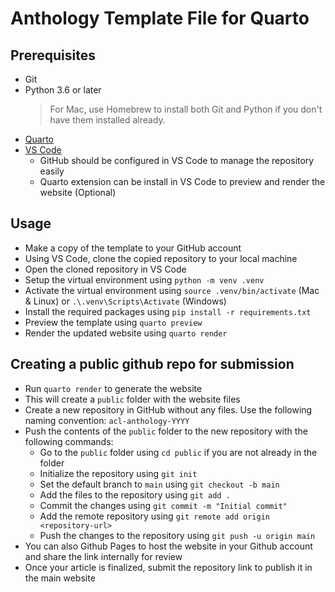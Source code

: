 # Anthology Template File for Quarto

## Prerequisites

- Git
- Python 3.6 or later
  > For Mac, use Homebrew to install both Git and Python if you don't have them installed already.
- [Quarto](https://quarto.org)
- [VS Code](https://code.visualstudio.com/)
  - GitHub should be configured in VS Code to manage the repository easily
  - Quarto extension can be install in VS Code to preview and render the website (Optional)

## Usage

- Make a copy of the template to your GitHub account
- Using VS Code, clone the copied repository to your local machine
- Open the cloned repository in VS Code
- Setup the virtual environment using `python -m venv .venv`
- Activate the virtual environment using `source .venv/bin/activate` (Mac & Linux) or `.\.venv\Scripts\Activate` (Windows)
- Install the required packages using `pip install -r requirements.txt`
- Preview the template using `quarto preview`
- Render the updated website using `quarto render`

## Creating a public github repo for submission

- Run `quarto render` to generate the website
- This will create a `public` folder with the website files
- Create a new repository in GitHub without any files. Use the following naming convention: `acl-anthology-YYYY`
- Push the contents of the `public` folder to the new repository with the following commands:
  - Go to the `public` folder using `cd public` if you are not already in the folder
  - Initialize the repository using `git init`
  - Set the default branch to `main` using `git checkout -b main`
  - Add the files to the repository using `git add .`
  - Commit the changes using `git commit -m "Initial commit"`
  - Add the remote repository using `git remote add origin <repository-url>`
  - Push the changes to the repository using `git push -u origin main`
- You can also Github Pages to host the website in your Github account and share the link internally for review
- Once your article is finalized, submit the repository link to publish it in the main website
